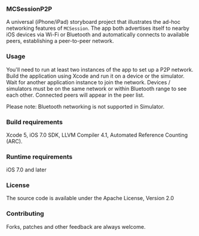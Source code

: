 ### MCSessionP2P
A universal (iPhone/iPad) storyboard project that illustrates the ad-hoc networking features of `MCSession`. The app both advertises itself to nearby iOS devices via Wi-Fi or Bluetooth and automatically connects to available peers, establishing a peer-to-peer network.

### Usage
You'll need to run at least two instances of the app to set up a P2P network. Build the application using Xcode and run it on a device or the simulator. Wait for another application instance to join the network. Devices / simulators must be on the same network or within Bluetooth range to see each other. Connected peers will appear in the peer list.

Please note: Bluetooth networking is not supported in Simulator.

### Build requirements
Xcode 5, iOS 7.0 SDK, LLVM Compiler 4.1, Automated Reference Counting (ARC).

### Runtime requirements
iOS 7.0 and later

### License
The source code is available under the Apache License, Version 2.0

### Contributing
Forks, patches and other feedback are always welcome.
